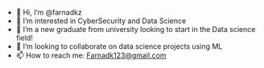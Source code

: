 - 👋 Hi, I’m @farnadkz
- 👀 I’m interested in CyberSecurity and Data Science
- 🌱 I’m a new graduate from university looking to start in the Data science field!
- 💞️ I’m looking to collaborate on data science projects using ML
- 📫 How to reach me: Farnadk123@gmail.com 

<!---
farnadkz/farnadkz is a ✨ special ✨ repository because its `README.md` (this file) appears on your GitHub profile.
You can click the Preview link to take a look at your changes.
--->

